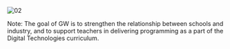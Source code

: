 ![02](images/ggd-gatherworkshops.002.jpg)

Note:
The goal of GW is to strengthen the relationship between schools and industry, and to support teachers in delivering programming as a part of the Digital Technologies curriculum.
